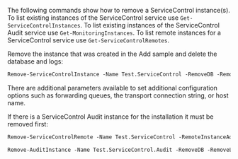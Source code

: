 The following commands show how to remove a ServiceControl instance(s). To list existing instances of the ServiceControl service use `Get-ServiceControlInstances`. To list existing instances of the ServiceControl Audit service use `Get-MonitoringInstances`. To list remote instances for a ServiceControl service use `Get-ServiceControlRemotes`.

Remove the instance that was created in the Add sample and delete the database and logs:

```ps
Remove-ServiceControlInstance -Name Test.ServiceControl -RemoveDB -RemoveLogs
```

There are additional parameters available to set additional configuration options such as forwarding queues, the transport connection string, or host name.

If there is a ServiceControl Audit instance for the installation it must be removed first:

```ps
Remove-ServiceControlRemote -Name Test.ServiceControl -RemoteInstanceAddress http://localhost:44444/api

Remove-AuditInstance -Name Test.ServiceControl.Audit -RemoveDB -RemoveLogs
```